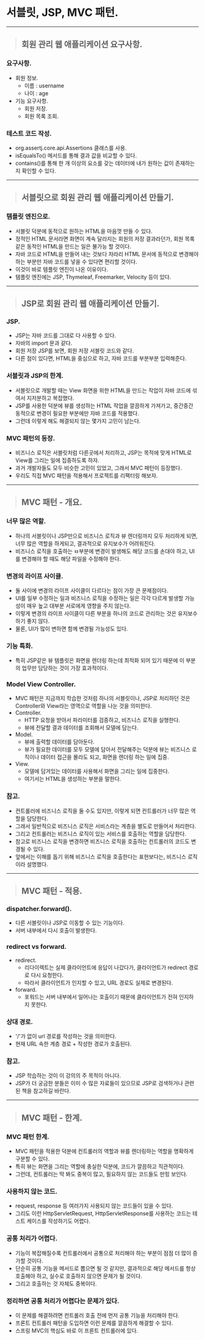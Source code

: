 
# 서블릿, JSP, MVC 패턴.

-------------------------------------------------------------------------------------------------------------------------------

> ## 회원 관리 웹 애플리케이션 요구사항.

### 요구사항.
- 회원 정보.
  - 이름 : username
  - 나이 : age
- 기능 요구사항.
  - 회원 저장.
  - 회원 목록 조회.

### 테스트 코드 작성.
- org.assertj.core.api.Assertions 클래스를 사용.
- isEqualsTo() 메서드를 통해 결과 값을 비교할 수 있다.
- contains()를 통해 한 개 이상의 요소를 갖는 데이터에 내가 원하는 값이 존재하는지 확인할 수 있다.

-------------------------------------------------------------------------------------------------------------------------------

> ## 서블릿으로 회원 관리 웹 애플리케이션 만들기.

### 템플릿 엔진으로.
- 서블릿 덕분에 동적으로 원하는 HTML을 마음껏 만들 수 있다.
- 정적인 HTML 문서라면 화면이 계속 달라지는 회원의 저장 결과라던가, 회원 목록 같은 동적인 HTML을 만드는 일은 불가능 할 것이다.
- 자바 코드로 HTML을 만들어 내는 것보다 차라리 HTML 문서에 동적으로 변경해야 하는 부분만 자바 코드를 넣을 수 있다면 편리할 것이다.
- 이것이 바로 템플릿 엔진이 나온 이유이다.
- 템플릿 엔진에는 JSP, Thymeleaf, Freemarker, Velocity 등이 있다.

-------------------------------------------------------------------------------------------------------------------------------

> ## JSP로 회원 관리 웹 애플리케이션 만들기.

### JSP.
- JSP는 자바 코드를 그대로 다 사용할 수 있다.
- 자바의 import 문과 같다.
- 회원 저장 JSP를 보면, 회원 저장 서블릿 코드와 같다.
- 다른 점이 있다면, HTML을 중심으로 하고, 자바 코드를 부분부분 입력해준다.

### 서블릿과 JSP의 한계.
- 서블릿으로 개발할 때는 View 화면을 위한 HTML을 만드는 작업이 자바 코드에 섞여서 지저분하고 복잡했다.
- JSP를 사용한 덕분에 뷰를 생성하는 HTML 작업을 깔끔하게 가져가고, 중간중간 동적으로 변경이 필요한 부분에만 자바 코드를 적용했다.
- 그런데 이렇게 해도 해결되지 않는 몇가지 고민이 남는다.

### MVC 패턴의 등장.
- 비즈니스 로직은 서블릿처럼 다른곳에서 처리하고, JSP는 목적에 맞게 HTML로 View를 그리는 일에 집중하도록 하자.
- 과거 개발자들도 모두 비슷한 고민이 있었고, 그래서 MVC 패턴이 등장했다.
- 우리도 직접 MVC 패턴을 적용해서 프로젝트를 리팩터링 해보자.

-------------------------------------------------------------------------------------------------------------------------------

> ## MVC 패턴 - 개요.

### 너무 많은 역할.
- 하나의 서블릿이나 JSP만으로 비즈니스 로직과 뷰 렌더링까지 모두 처리하게 되면, 너무 많은 역할을 하게되고, 결과적으로 유지보수가 어려워진다.
- 비즈니스 로직을 호출하는 ㅂ부분에 변경이 발생해도 해당 코드를 손대야 하고, UI를 변경해야 할 때도 해당 파일을 수정해야 한다.

### 변경의 라이프 사이클.
- 둘 사이에 변경의 라이프 사이클이 다르다는 점이 가장 큰 문제점이다.
- UI를 일부 수정하는 일과 비즈니스 로직을 수정하는 일은 각각 다르게 발생할 가능성이 매우 높고 대부분 서로에게 영향을 주지 않는다.
- 이렇게 변경의 라이프 사이클이 다른 부분을 하나의 코드로 관리하는 것은 유지보수하기 좋지 않다.
- 물론, UI가 많이 변하면 함께 변경될 가능성도 있다.

### 기능 특화.
- 특히 JSP같은 뷰 템플릿은 화면을 렌더링 하는데 최적화 되어 있기 때문에 이 부분의 업무만 담당하는 것이 가장 효과적이다.

### Model View Controller.
- MVC 패턴은 지금까지 학습한 것처럼 하나의 서블릿이나, JSP로 처리하던 것은 Controller와 View라는 영역으로 역할을 나눈 것을 의미한다.
- Controller.
  - HTTP 요청을 받아서 파라미터를 검증하고, 비즈니스 로직을 실행한다.
  - 뷰에 전달할 결과 데이터를 조회해서 모델에 담는다.
- Model.
  - 뷰에 출력할 데이터를 담아둔다.
  - 뷰가 필요한 데이터를 모두 모델에 담아서 전달해주는 덕분에 뷰는 비즈니스 로직이나 데이터 접근을 몰라도 되고, 화면을 렌더링 하는 일에 집중.
- View.
  - 모델에 담겨있는 데이터를 사용해서 화면을 그리는 일에 집중한다.
  - 여기서는 HTML을 생성하는 부분을 말한다.

### 참고.
- 컨트롤러에 비즈니스 로직을 둘 수도 있지만, 이렇게 되면 컨트롤러가 너무 많은 역할을 담당한다.
- 그래서 일반적으로 비즈니스 로직은 서비스라는 계층을 별도로 만들어서 처리한다.
- 그리고 컨트롤러는 비즈니스 로직이 있는 서비스를 호출하는 역할을 담당한다.
- 참고로 비즈니스 로직을 변경하면 비즈니스 로직을 호출하는 컨트롤러의 코드도 변경될 수 있다.
- 앞에서는 이해를 돕기 위해 비즈니스 로직을 호출한다는 표현보다는, 비즈니스 로직이라 설명했다.

-------------------------------------------------------------------------------------------------------------------------------

> ## MVC 패턴 - 적용.

### dispatcher.forward().
- 다른 서블릿이나 JSP로 이동할 수 있는 기능이다.
- 서버 내부에서 다시 호출이 발생한다.

### redirect vs forward.
- redirect.
  - 리다이렉트는 실제 클라이언트에 응답이 나갔다가, 클라이언트가 redirect 경로로 다시 요청한다.
  - 따라서 클라이언트가 인지할 수 있고, URL 경로도 실제로 변경된다.
- forward.
  - 포워드는 서버 내부에서 일어나는 호출이기 때문에 클라이언트가 전혀 인지하지 못한다.

### 상대 경로.
- '/'가 없이 url 경로를 작성하는 것을 의미한다.
- 현재 URL 속한 계층 경로 + 작성한 경로가 호출된다.

### 참고.
- JSP 학습하는 것이 이 강의의 주 목적이 아니다.
- JSP가 더 궁금한 분들은 이미 수 많은 자료들이 있으므로 JSP로 검색하거나 관련된 책을 참고하길 바란다.

-------------------------------------------------------------------------------------------------------------------------------

> ## MVC 패턴 - 한계.

### MVC 패턴 한계.
- MVC 패턴을 적용한 덕분에 컨트롤러의 역할과 뷰를 렌더링하는 역할을 명확하게 구분할 수 있다.
- 특히 뷰는 화면을 그리는 역할에 충실한 덕분에, 코드가 깔끔하고 직관적이다.
- 그런데, 컨트롤러는 딱 봐도 중복이 많고, 필요하지 않는 코드들도 만힝 보인다.

### 사용하지 않는 코드.
- request, response 등 여러가지 사용되지 않는 코드들이 있을 수 있다.
- 그리도 이런 HttpServletRequest, HttpServletResponse를 사용하는 코드는 테스트 케이스를 작성하기도 어렵다.

### 공통 처리가 어렵다.
- 기능이 복잡해질수록 컨트롤러에서 공통으로 처리해야 하는 부분이 점점 더 많이 증가할 것이다.
- 단순히 공통 기능을 메서드로 뽑으면 될 것 같지만, 결과적으로 해당 메서드를 항상 호출해야 하고, 실수로 호출하지 않으면 문제가 될 것이다.
- 그리고 호출하는 것 자체도 중복이다.

### 정리하면 공통 처리가 어렵다는 문제가 있다.
- 이 문제를 해결하려면 컨트롤러 호출 전에 먼저 공통 기능을 처리해야 한다.
- 프론트 컨트롤러 패턴을 도입하면 이런 문제를 깔끔하게 해결할 수 있다.
- 스프링 MVC의 핵심도 바로 이 프론트 컨트롤러에 있다.






















